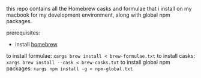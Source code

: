 this repo contains all the Homebrew casks and formulae that i install on my macbook for my development environment, along with global npm packages.

prerequisites:
- install [homebrew](https://brew.sh/)

to install formulae: `xargs brew install < brew-formulae.txt`
to install casks: `xargs brew install --cask < brew-casks.txt`
to install global npm packages: `xargs npm install -g < npm-global.txt`
